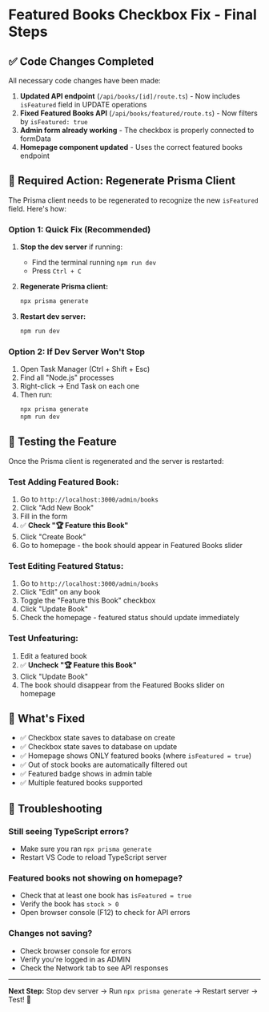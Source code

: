 # Featured Books Checkbox Fix - Final Steps

## ✅ Code Changes Completed

All necessary code changes have been made:

1. **Updated API endpoint** (`/api/books/[id]/route.ts`) - Now includes `isFeatured` field in UPDATE operations
2. **Fixed Featured Books API** (`/api/books/featured/route.ts`) - Now filters by `isFeatured: true`
3. **Admin form already working** - The checkbox is properly connected to formData
4. **Homepage component updated** - Uses the correct featured books endpoint

## 🔧 Required Action: Regenerate Prisma Client

The Prisma client needs to be regenerated to recognize the new `isFeatured` field. Here's how:

### Option 1: Quick Fix (Recommended)

1. **Stop the dev server** if running:
   - Find the terminal running `npm run dev`
   - Press `Ctrl + C`

2. **Regenerate Prisma client:**

   ```bash
   npx prisma generate
   ```

3. **Restart dev server:**
   ```bash
   npm run dev
   ```

### Option 2: If Dev Server Won't Stop

1. Open Task Manager (Ctrl + Shift + Esc)
2. Find all "Node.js" processes
3. Right-click → End Task on each one
4. Then run:
   ```bash
   npx prisma generate
   npm run dev
   ```

## 🧪 Testing the Feature

Once the Prisma client is regenerated and the server is restarted:

### Test Adding Featured Book:

1. Go to `http://localhost:3000/admin/books`
2. Click "Add New Book"
3. Fill in the form
4. ✅ **Check "🏆 Feature this Book"**
5. Click "Create Book"
6. Go to homepage - the book should appear in Featured Books slider

### Test Editing Featured Status:

1. Go to `http://localhost:3000/admin/books`
2. Click "Edit" on any book
3. Toggle the "Feature this Book" checkbox
4. Click "Update Book"
5. Check the homepage - featured status should update immediately

### Test Unfeaturing:

1. Edit a featured book
2. ✅ **Uncheck "🏆 Feature this Book"**
3. Click "Update Book"
4. The book should disappear from the Featured Books slider on homepage

## 🎯 What's Fixed

- ✅ Checkbox state saves to database on create
- ✅ Checkbox state saves to database on update
- ✅ Homepage shows ONLY featured books (where `isFeatured = true`)
- ✅ Out of stock books are automatically filtered out
- ✅ Featured badge shows in admin table
- ✅ Multiple featured books supported

## 🐛 Troubleshooting

### Still seeing TypeScript errors?

- Make sure you ran `npx prisma generate`
- Restart VS Code to reload TypeScript server

### Featured books not showing on homepage?

- Check that at least one book has `isFeatured = true`
- Verify the book has `stock > 0`
- Open browser console (F12) to check for API errors

### Changes not saving?

- Check browser console for errors
- Verify you're logged in as ADMIN
- Check the Network tab to see API responses

---

**Next Step:** Stop dev server → Run `npx prisma generate` → Restart server → Test! 🚀

